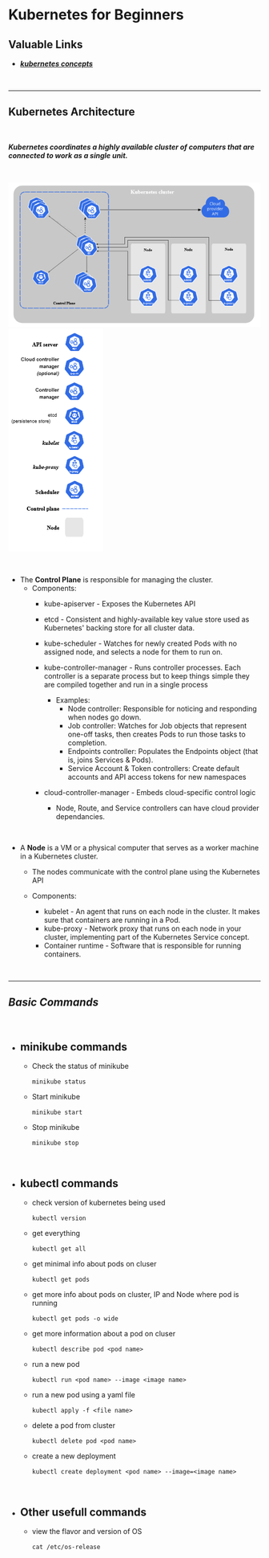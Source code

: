 # Kubernetes for Beginners

## Valuable Links

* ***[kubernetes concepts](https://kubernetes.io/docs/concepts/)***

<br>

___
## Kubernetes Architecture

<br>

***Kubernetes coordinates a highly available cluster of computers that are connected to work as a single unit.***

<br>

![](img/clusterdiagram2.PNG) ![](img/clusterdiagram-legend.PNG)

<br/>

* The **Control Plane** is responsible for managing the cluster. 
    * Components: 
      * kube-apiserver - Exposes the Kubernetes API
      * etcd - Consistent and highly-available key value store used as Kubernetes' backing store for all cluster data.
      * kube-scheduler - Watches for newly created Pods with no assigned node, and selects a node for them to run on.
      * kube-controller-manager - Runs controller processes. Each controller is a separate process but to keep things simple they are compiled together and run in a single process
        * Examples: 
            * Node controller: Responsible for noticing and responding when nodes go down.
            * Job controller: Watches for Job objects that represent one-off tasks, then creates Pods to run those tasks to completion.
            * Endpoints controller: Populates the Endpoints object (that is, joins Services & Pods).
            * Service Account & Token controllers: Create default accounts and API access tokens for new namespaces

      * cloud-controller-manager - Embeds cloud-specific control logic
        * Node, Route, and Service controllers can have cloud provider dependancies.
      
<br/>

* A **Node** is a VM or a physical computer that serves as a worker machine in a Kubernetes cluster.
    * The nodes communicate with the control plane using the Kubernetes API

    * Components: 
      * kubelet - An agent that runs on each node in the cluster. It makes sure that containers are running in a Pod.
      * kube-proxy - Network proxy that runs on each node in your cluster, implementing part of the Kubernetes Service concept.
      * Container runtime - Software that is responsible for running containers.

<br>

___
## ***Basic Commands***

<br>

* ## **minikube commands**

  * Check the status of minikube

    ```
    minikube status
    ```
  * Start minikube

    ```
    minikube start
    ```

  * Stop minikube

    ```
    minikube stop
    ```

<br>

* ## **kubectl commands**

  * check version of kubernetes being used
    
    ```
    kubectl version
    ```

  * get everything 

    ```
    kubectl get all
    ```


  * get minimal info about pods on cluser

    ```
    kubectl get pods
    ```

  * get more info about pods on cluster, IP and Node where pod is running

    ```
    kubectl get pods -o wide
    ```

  * get more information about a pod on cluser

    ```
    kubectl describe pod <pod name>
    ```
  * run a new pod

    ```
    kubectl run <pod name> --image <image name>
    ```
  * run a new pod using a yaml file

    ```
    kubectl apply -f <file name>
    ```

  * delete a pod from cluster

    ```
    kubectl delete pod <pod name>
    ```


  * create a new deployment

    ```
    kubectl create deployment <pod name> --image=<image name>
    ```
<br>

* ## **Other usefull commands**

  * view the flavor and version of OS
    ```
    cat /etc/os-release
    ```


  